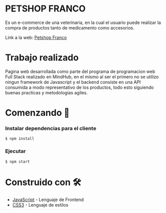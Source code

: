 # PETSHOP FRANCO

Es un e-commerce de una veterinaria, en la cual el usuario puede realizar la compra de productos tanto de medicamento como accesorios.

Link a la web: [Petshop Franco](https://petshop-cabezas.netlify.app/)


# Trabajo realizado

Pagina web desarrollada como parte del programa de programacion web Full Stack realizado en MindHub, en el mismo al ser el primero no se utilizo ningun framework de Javascript y el backend consiste en una API consumida a modo representativo de los productos, todo esto siguiendo buenas practicas y metodologias agiles.

# Comenzando  🚀

### Instalar dependencias para el cliente
`$ npm install`


### Ejecutar
`$ npm start`



# Construido con 🛠️
* [JavaScript](https://www.javascript.com/) - Lenguaje de Frontend
* [CSS3](https://developer.mozilla.org/es/docs/Web/CSS) - Lenguaje de estilos

